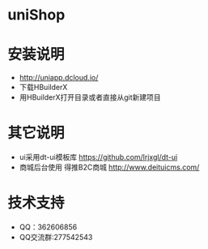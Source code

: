 # uniShop
# 安装说明
* http://uniapp.dcloud.io/ 
* 下载HBuilderX 
* 用HBuilderX打开目录或者直接从git新建项目 
# 其它说明
* ui采用dt-ui模板库  https://github.com/lrjxgl/dt-ui 
* 商城后台使用 得推B2C商城  http://www.deituicms.com/ 
# 技术支持
* QQ：362606856 
* QQ交流群:277542543
